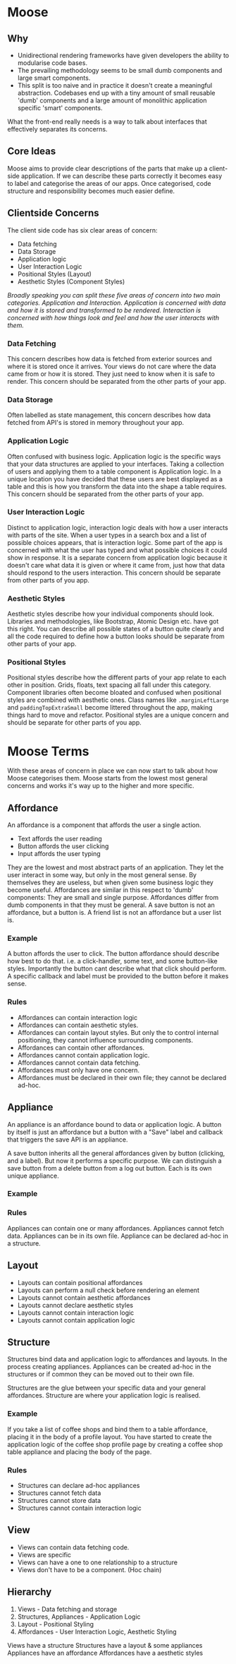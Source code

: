 # Moose

## Why
* Unidirectional rendering frameworks have given developers the ability to modularise code bases. 
* The prevailing methodology seems to be small dumb components and large smart components.
* This split is too naive and in practice it doesn't create a meaningful abstraction. Codebases end 
up with a tiny amount of small reusable 'dumb' components and a large amount of monolithic 
application specific 'smart' components.

What the front-end really needs is a way to talk about interfaces that effectively separates its concerns. 

## Core Ideas
Moose aims to provide clear descriptions of the parts that make up a client-side application.
If we can describe these parts correctly it becomes easy to label and categorise the areas of our 
apps. Once categorised, code structure and responsibility becomes much easier define.

## Clientside Concerns
The client side code has six clear areas of concern:

* Data fetching
* Data Storage
* Application logic
* User Interaction Logic
* Positional Styles (Layout)
* Aesthetic Styles (Component Styles)

_Broadly speaking you can split these five areas of concern into two main categories. Application and 
Interaction. Application is concerned with data and how it is stored and transformed to be rendered.
Interaction is concerned with how things look and feel and how the user interacts with them._


### Data Fetching
This concern describes how data is fetched from exterior sources and where it is stored once it 
arrives. Your views do not care where the data came from or how it is stored. They just need to know
when it is safe to render. This concern should be separated from the other parts of your app. 

### Data Storage
Often labelled as state management, this concern describes how data fetched from API's is stored 
in memory throughout your app.

### Application Logic
Often confused with business logic. Application logic is the specific ways that your data structures
are applied to your interfaces. Taking a collection of users and applying them to a table component
is Application logic. In a unique location you have decided that these users are best displayed as 
a table and this is how you transform the data into the shape a table requires. This concern should 
be separated from the other parts of your app.

### User Interaction Logic
Distinct to application logic, interaction logic deals with how a user interacts with parts of the site.
When a user types in a search box and a list of possible choices appears, that is interaction logic.
Some part of the app is concerned with what the user has typed and what possible choices it could show
in response. It is a separate concern from application logic because it doesn't care what data it is 
given or where it came from, just how that data should respond to the users interaction. This concern
should be separate from other parts of you app.

### Aesthetic Styles
Aesthetic styles describe how your individual components should look. Libraries and methodologies,
like Bootstrap, Atomic Design etc. have got this right. You can describe all possible states of a 
button quite clearly and all the code required to define how a button looks should be separate from 
other parts of your app.

### Positional Styles
Positional styles describe how the different parts of your app relate to each other in position. 
Grids, floats, text spacing all fall under this category. Component libraries often become bloated 
and confused when positional styles are combined with aesthetic ones. Class names like 
`.marginLeftLarge` and `paddingTopExtraSmall` become littered throughout the app, making things hard 
to move and refactor. Positional styles are a unique concern and should be separate for other parts 
of you app.



# Moose Terms
With these areas of concern in place we can now start to talk about how Moose categorises them.
Moose starts from the lowest most general concerns and works it's way up to the higher and more specific.

## Affordance
An affordance is a component that affords the user a single action.

* Text affords the user reading
* Button affords the user clicking
* Input affords the user typing

They are the lowest and most abstract parts of an application. They let the user interact in
some way, but only in the most general sense. By themselves they are useless, but when given some
business logic they become useful. Affordances are similar in this respect to 'dumb' components: 
They are small and single purpose. Affordances differ from dumb components in that they must be 
general. A save button is not an affordance, but a button is. A friend list is not an affordance but
a user list is.

### Example
A button affords the user to click. The button affordance should describe how best to do that. 
i.e. a click-handler, some text, and some button-like styles. Importantly the button cant describe 
what that click should perform. A specific callback and label must be provided to the button before 
it makes sense.


### Rules
* Affordances can contain interaction logic
* Affordances can contain aesthetic styles. 
* Affordances can contain layout styles. But only the to control internal positioning, they cannot
influence surrounding components.
* Affordances can contain other affordances.
* Affordances cannot contain application logic.
* Affordances cannot contain data fetching. 
* Affordances must only have one concern.
* Affordances must be declared in their own file; they cannot be declared ad-hoc.


## Appliance
An appliance is an affordance bound to data or application logic. A button by itself is just an
affordance but a button with a "Save" label and callback that triggers the save API is an appliance.

A save button inherits all the general affordances given by button (clicking, and a label). But now 
it performs a specific purpose. We can distinguish a save button from a delete button from a log out
button. Each is its own unique appliance. 

### Example

### Rules
Appliances can contain one or many affordances.
Appliances cannot fetch data.
Appliances can be in its own file.
Appliance can be declared ad-hoc in a structure.

## Layout
* Layouts can contain positional affordances
* Layouts can perform a null check before rendering an element
* Layouts cannot contain aesthetic affordances
* Layouts cannot declare aesthetic styles
* Layouts cannot contain interaction logic
* Layouts cannot contain application logic

## Structure
Structures bind data and application logic to affordances and layouts. In the process creating 
appliances. Appliances can be created ad-hoc in the structures or if common they can be moved out 
to their own file.

Structures are the glue between your specific data and your general affordances.
Structure are where your application logic is realised. 


### Example
If you take a list of coffee shops and bind them to a table affordance, placing it in the body of a
profile layout. You have started to create the application logic of the coffee shop profile page by
creating a coffee shop table appliance and placing the body of the page.

### Rules
* Structures can declare ad-hoc appliances
* Structures cannot fetch data
* Structures cannot store data
* Structures cannot contain interaction logic

## View

* Views can contain data fetching code.
* Views are specific
* Views can have a one to one relationship to a structure
* Views don't have to be a component. (Hoc chain)




## Hierarchy

1. Views - Data fetching and storage
2. Structures, Appliances - Application Logic
3. Layout - Positional Styling
4. Affordances - User Interaction Logic, Aesthetic Styling


Views have a structure
Structures have a layout & some appliances
Appliances have an affordance
Affordances have a aesthetic styles

